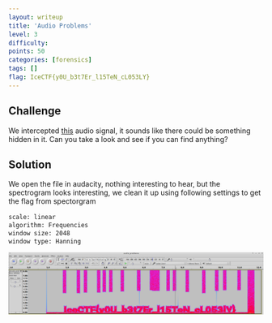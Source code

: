```yaml
---
layout: writeup
title: 'Audio Problems'
level: 3
difficulty:
points: 50
categories: [forensics]
tags: []
flag: IceCTF{y0U_b3t7Er_l15TeN_cL053LY}
---
```

## Challenge

We intercepted [this](writeupfiles/audio_problems.wav) audio signal, it
sounds like there could be something hidden in it. Can you take a look
and see if you can find anything?

## Solution

We open the file in audacity, nothing interesting to hear, but the
spectrogram looks interesting, we clean it up using following settings
to get the flag from spectorgram

    scale: linear
    algorithm: Frequencies
    window size: 2048
    window type: Hanning

![](writeupfiles/spectogram.png)

